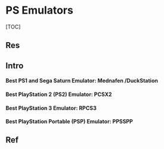 # PS Emulators

[TOC]



## Res


## Intro
#### Best PS1 and Sega Saturn Emulator: Mednafen /DuckStation


#### Best PlayStation 2 (PS2) Emulator: PCSX2

#### Best PlayStation 3 Emulator: RPCS3

#### Best PlayStation Portable (PSP) Emulator: PPSSPP



## Ref

